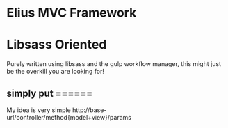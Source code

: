 # Elius MVC Framework

# Libsass Oriented
Purely written using libsass and the gulp workflow manager, this might just be the overkill you are looking for!

## simply put ======
My idea is very simple
http://base-url/controller/method{model+view}/params